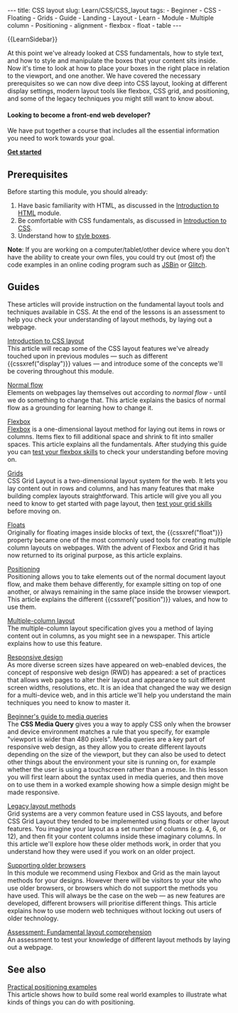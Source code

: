 --- title: CSS layout slug: Learn/CSS/CSS_layout tags: - Beginner - CSS - Floating - Grids - Guide - Landing - Layout - Learn - Module - Multiple column - Positioning - alignment - flexbox - float - table ---

{{LearnSidebar}}

At this point we've already looked at CSS fundamentals, how to style text, and how to style and manipulate the boxes that your content sits inside. Now it's time to look at how to place your boxes in the right place in relation to the viewport, and one another. We have covered the necessary prerequisites so we can now dive deep into CSS layout, looking at different display settings, modern layout tools like flexbox, CSS grid, and positioning, and some of the legacy techniques you might still want to know about.

#### Looking to become a front-end web developer?

We have put together a course that includes all the essential information you need to work towards your goal.

[**Get started**](/en-US/docs/Learn/Front-end_web_developer)

## Prerequisites

Before starting this module, you should already:

1.  Have basic familiarity with HTML, as discussed in the [Introduction to HTML](/en-US/docs/Learn/HTML/Introduction_to_HTML) module.
2.  Be comfortable with CSS fundamentals, as discussed in [Introduction to CSS](/en-US/docs/Learn/CSS/First_steps).
3.  Understand how to [style boxes](/en-US/docs/Learn/CSS/Building_blocks).

**Note**: If you are working on a computer/tablet/other device where you don't have the ability to create your own files, you could try out (most of) the code examples in an online coding program such as [JSBin](https://jsbin.com/) or [Glitch](https://glitch.com/).

## Guides

These articles will provide instruction on the fundamental layout tools and techniques available in CSS. At the end of the lessons is an assessment to help you check your understanding of layout methods, by laying out a webpage.

[Introduction to CSS layout](/en-US/docs/Learn/CSS/CSS_layout/Introduction)  
This article will recap some of the CSS layout features we've already touched upon in previous modules — such as different {{cssxref("display")}} values — and introduce some of the concepts we'll be covering throughout this module.

[Normal flow](/en-US/docs/Learn/CSS/CSS_layout/Normal_Flow)  
Elements on webpages lay themselves out according to _normal flow_ - until we do something to change that. This article explains the basics of normal flow as a grounding for learning how to change it.

[Flexbox](/en-US/docs/Learn/CSS/CSS_layout/Flexbox)  
[Flexbox](/en-US/docs/Web/CSS/CSS_Flexible_Box_Layout/Typical_Use_Cases_of_Flexbox) is a one-dimensional layout method for laying out items in rows or columns. Items flex to fill additional space and shrink to fit into smaller spaces. This article explains all the fundamentals. After studying this guide you can [test your flexbox skills](/en-US/docs/Learn/CSS/CSS_layout/Flexbox_skills) to check your understanding before moving on.

[Grids](/en-US/docs/Learn/CSS/CSS_layout/Grids)  
CSS Grid Layout is a two-dimensional layout system for the web. It lets you lay content out in rows and columns, and has many features that make building complex layouts straightforward. This article will give you all you need to know to get started with page layout, then [test your grid skills](/en-US/docs/Learn/CSS/CSS_layout/Grid_skills) before moving on.

[Floats](/en-US/docs/Learn/CSS/CSS_layout/Floats)  
Originally for floating images inside blocks of text, the {{cssxref("float")}} property became one of the most commonly used tools for creating multiple column layouts on webpages. With the advent of Flexbox and Grid it has now returned to its original purpose, as this article explains.

[Positioning](/en-US/docs/Learn/CSS/CSS_layout/Positioning)  
Positioning allows you to take elements out of the normal document layout flow, and make them behave differently, for example sitting on top of one another, or always remaining in the same place inside the browser viewport. This article explains the different {{cssxref("position")}} values, and how to use them.

[Multiple-column layout](/en-US/docs/Learn/CSS/CSS_layout/Multiple-column_Layout)  
The multiple-column layout specification gives you a method of laying content out in columns, as you might see in a newspaper. This article explains how to use this feature.

[Responsive design](/en-US/docs/Learn/CSS/CSS_layout/Responsive_Design)  
As more diverse screen sizes have appeared on web-enabled devices, the concept of responsive web design (RWD) has appeared: a set of practices that allows web pages to alter their layout and appearance to suit different screen widths, resolutions, etc. It is an idea that changed the way we design for a multi-device web, and in this article we'll help you understand the main techniques you need to know to master it.

[Beginner's guide to media queries](/en-US/docs/Learn/CSS/CSS_layout/Media_queries)  
The **CSS Media Query** gives you a way to apply CSS only when the browser and device environment matches a rule that you specify, for example "viewport is wider than 480 pixels". Media queries are a key part of responsive web design, as they allow you to create different layouts depending on the size of the viewport, but they can also be used to detect other things about the environment your site is running on, for example whether the user is using a touchscreen rather than a mouse. In this lesson you will first learn about the syntax used in media queries, and then move on to use them in a worked example showing how a simple design might be made responsive.

[Legacy layout methods](/en-US/docs/Learn/CSS/CSS_layout/Legacy_Layout_Methods)  
Grid systems are a very common feature used in CSS layouts, and before CSS Grid Layout they tended to be implemented using floats or other layout features. You imagine your layout as a set number of columns (e.g. 4, 6, or 12), and then fit your content columns inside these imaginary columns. In this article we'll explore how these older methods work, in order that you understand how they were used if you work on an older project.

[Supporting older browsers](/en-US/docs/Learn/CSS/CSS_layout/Supporting_Older_Browsers)  
In this module we recommend using Flexbox and Grid as the main layout methods for your designs. However there will be visitors to your site who use older browsers, or browsers which do not support the methods you have used. This will always be the case on the web — as new features are developed, different browsers will prioritise different things. This article explains how to use modern web techniques without locking out users of older technology.

[Assessment: Fundamental layout comprehension](/en-US/docs/Learn/CSS/CSS_layout/Fundamental_Layout_Comprehension)  
An assessment to test your knowledge of different layout methods by laying out a webpage.

## See also

[Practical positioning examples](/en-US/docs/Learn/CSS/CSS_layout/Practical_positioning_examples)  
This article shows how to build some real world examples to illustrate what kinds of things you can do with positioning.
